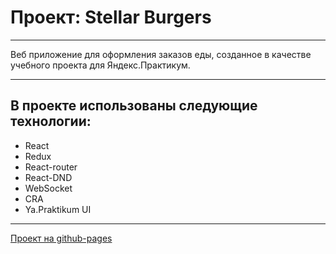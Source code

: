 # Проект: Stellar Burgers
---
Веб приложение для оформления заказов еды, созданное в качестве учебного проекта для Яндекс.Практикум.

---

## В проекте использованы следующие технологии:

+ React
+ Redux
+ React-router
+ React-DND
+ WebSocket
+ CRA
+ Ya.Praktikum UI
---
[Проект на github-pages](https://dvortsovs.github.io/react-burger/)